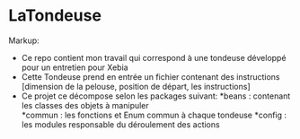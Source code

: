 # LaTondeuse

Markup:
* Ce repo contient mon travail qui correspond à une tondeuse développé pour un entretien pour Xebia
* Cette Tondeuse prend en entrée un fichier contenant des instructions [dimension de la pelouse, position de départ, les instructions]
* Ce projet ce décompose selon les packages suivant:
	*beans : contenant les classes des objets à manipuler</li>
	*commun : les fonctions et Enum commun à chaque tondeuse</li>
	*config : les modules responsable du déroulement des actions</li>
